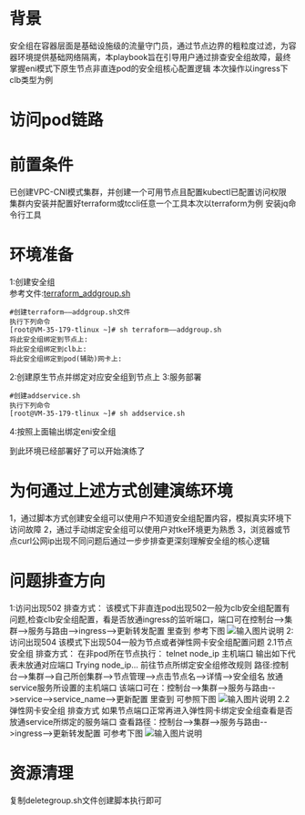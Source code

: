 # 背景
安全组在容器层面是基础设施级的流量守门员，通过节点边界的粗粒度过滤，为容器环境提供基础网络隔离，本playbook旨在引导用户通过排查安全组故障，最终掌握eni模式下原生节点非直连pod的安全组核心配置逻辑
本次操作以ingress下clb类型为例
# 访问pod链路
 
# 前置条件
已创建VPC-CNI模式集群，并创建一个可用节点且配置kubectl已配置访问权限
集群内安装并配置好terraform或tccli任意一个工具本次以terraform为例
安装jq命令行工具
# 环境准备
1:创建安全组<br>
参考文件:[terraform_addgroup.sh](https://github.com/aliantli/sg_playbook_1/blob/23e03ca41ee3d9d72063de282f02bb76477146a5/playbook/VPC-CNI%E4%B8%8B%E9%9D%9E%E7%9B%B4%E8%BF%9E%E5%A4%96%E7%BD%91%E8%AE%BF%E9%97%AEpod%E5%AE%89%E5%85%A8%E7%BB%84%E6%BC%94%E7%BB%83/c)
```
#创建terraform——addgroup.sh文件
执行下列命令
[root@VM-35-179-tlinux ~]# sh terraform——addgroup.sh
将此安全组绑定到节点上:
将此安全组绑定到clb上:
将此安全组绑定到pod(辅助)网卡上:
```
2:创建原生节点并绑定对应安全组到节点上
3:服务部署
```
#创建addservice.sh
执行下列命令
[root@VM-35-179-tlinux ~]# sh addservice.sh

```
4:按照上面输出绑定eni安全组

到此环境已经部署好了可以开始演练了
# 为何通过上述方式创建演练环境
1，通过脚本方式创建安全组可以使用户不知道安全组配置内容，模拟真实环境下访问故障
2，通过手动绑定安全组可以使用户对tke环境更为熟悉
3，浏览器或节点curl公网ip出现不同问题后通过一步步排查更深刻理解安全组的核心逻辑
# 问题排查方向
1:访问出现502
排查方式：
该模式下非直连pod出现502一般为clb安全组配置有问题,检查clb安全组配置，看是否放通ingress的监听端口，端口可在控制台-->集群-->服务与路由-->ingress-->更新转发配置 里查到
参考下图
![输入图片说明](https://foruda.gitee.com/images/1752673737686125089/96caf20d_16060273.png "Clipboard_Screenshot_1752670266.png")
2:访问出现504
该模式下出现504一般为节点或者弹性网卡安全组配置问题
2.1节点安全组
排查方式：
在非pod所在节点执行：
	telnet node_ip  主机端口
输出如下代表未放通对应端口
 	Trying node_ip...
前往节点所绑定安全组修改规则
路径:控制台-->集群-->自己所创集群-->节点管理-->点击节点名-->详情-->安全组名
放通service服务所设置的主机端口
该端口可在：控制台-->集群-->服务与路由-->service-->service_name-->更新配置  	里查到
可参照下图
![输入图片说明](https://foruda.gitee.com/images/1752673743195239787/ba5a262a_16060273.png "Clipboard_Screenshot_1752669443.png")
2.2弹性网卡安全组
排查方式
如果节点端口正常再进入弹性网卡绑定安全组查看是否放通service所绑定的服务端口
查看路径：控制台-->集群-->服务与路由-->ingress-->更新转发配置 
可参考下图
![输入图片说明](https://foruda.gitee.com/images/1752673737686125089/96caf20d_16060273.png "Clipboard_Screenshot_1752670266.png")
# 资源清理
复制deletegroup.sh文件创建脚本执行即可
